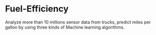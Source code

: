 # Fuel-Efficiency
Analyze more than 10 millions sensor data from trucks, predict miles per gallon by using three kinds of Machine learning algorithms.
